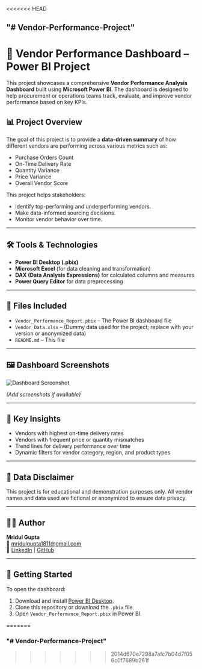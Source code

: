 <<<<<<< HEAD
## "# Vendor-Performance-Project" 
# 🧾 Vendor Performance Dashboard – Power BI Project

This project showcases a comprehensive **Vendor Performance Analysis Dashboard** built using **Microsoft Power BI**. The dashboard is designed to help procurement or operations teams track, evaluate, and improve vendor performance based on key KPIs.

## 📊 Project Overview

The goal of this project is to provide a **data-driven summary** of how different vendors are performing across various metrics such as:

- Purchase Orders Count
- On-Time Delivery Rate
- Quantity Variance
- Price Variance
- Overall Vendor Score

This project helps stakeholders:
- Identify top-performing and underperforming vendors.
- Make data-informed sourcing decisions.
- Monitor vendor behavior over time.

---

## 🛠 Tools & Technologies

- **Power BI Desktop (.pbix)**
- **Microsoft Excel** (for data cleaning and transformation)
- **DAX (Data Analysis Expressions)** for calculated columns and measures
- **Power Query Editor** for data preprocessing

---

## 📂 Files Included

- `Vendor_Performance_Report.pbix` – The Power BI dashboard file
- `Vendor_Data.xlsx` – (Dummy data used for the project; replace with your version or anonymized data)
- `README.md` – This file

---

## 🖼️ Dashboard Screenshots

![Dashboard Screenshot](./_disp.png)

*(Add screenshots if available)*

---

## 📌 Key Insights

- Vendors with highest on-time delivery rates
- Vendors with frequent price or quantity mismatches
- Trend lines for delivery performance over time
- Dynamic filters for vendor category, region, and product types

---

## 🔐 Data Disclaimer

This project is for educational and demonstration purposes only. All vendor names and data used are fictional or anonymized to ensure data privacy.

---

## 👨‍💻 Author

**Mridul Gupta**  
📧 [mridulgupta1811@gmail.com](mailto:mridulgupta1811@gmail.com)  
🔗 [LinkedIn](https://www.linkedin.com/in/mridulgupta18) | [GitHub](https://github.com/gupta1811)

---

## 🚀 Getting Started

To open the dashboard:
1. Download and install [Power BI Desktop](https://powerbi.microsoft.com/desktop/).
2. Clone this repository or download the `.pbix` file.
3. Open `Vendor_Performance_Report.pbix` in Power BI.

=======
### "# Vendor-Performance-Project" 
>>>>>>> 2014d670e7298a7afc7b04d7f056c0f7689b261f
